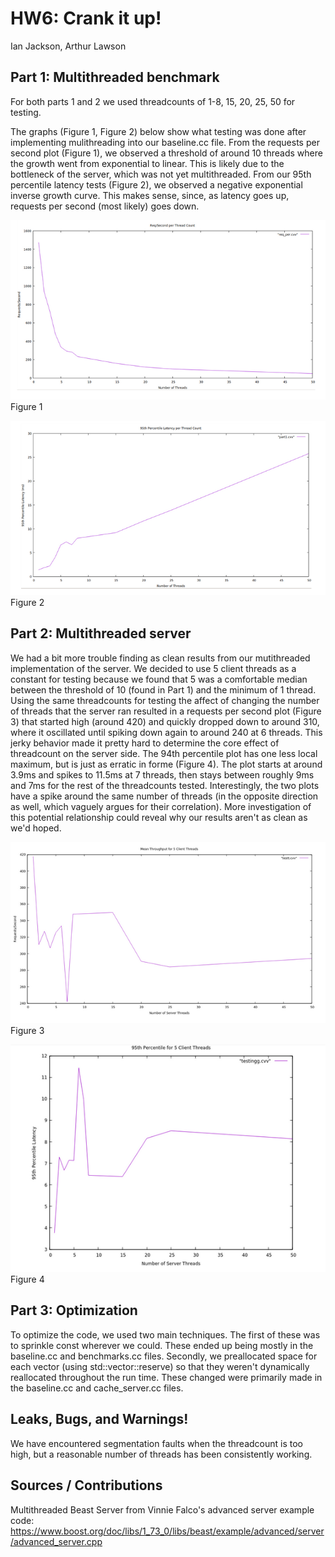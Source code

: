 # HW6: Crank it up!
Ian Jackson, Arthur Lawson

## Part 1: Multithreaded benchmark

For both parts 1 and 2 we used threadcounts of 1-8, 15, 20, 25, 50 for testing.

The graphs (Figure 1, Figure 2) below show what testing was done after implementing mulithreading into our baseline.cc file. From the requests per second plot (Figure 1), we observed a threshold of around 10 threads where the growth went from exponential to linear. This is likely due to the bottleneck of the server, which was not yet multithreaded. From our 95th percentile latency tests (Figure 2), we observed a negative exponential inverse growth curve. This makes sense, since, as latency goes up, requests per second (most likely) goes down.

![Figure 1](reqper_client.png)\
Figure 1

![Figure 2](95th_client.png)\
Figure 2

## Part 2: Multithreaded server

We had a bit more trouble finding as clean results from our mutithreaded implementation of the server. We decided to use 5 client threads as a constant for testing because we found that 5 was a comfortable median between the threshold of 10 (found in Part 1) and the minimum of 1 thread. Using the same threadcounts for testing the affect of changing the number of threads that the server ran resulted in a requests per second plot (Figure 3) that started high (around 420) and quickly dropped down to around 310, where it oscillated until spiking down again to around 240 at 6 threads. This jerky behavior made it pretty hard to determine the core effect of threadcount on the server side. The 94th percentile plot has one less local maximum, but is just as erratic in forme (Figure 4). The plot starts at around 3.9ms and spikes to 11.5ms at 7 threads, then stays between roughly 9ms and 7ms for the rest of the threadcounts tested. Interestingly, the two plots have a spike around the same number of threads (in the opposite direction as well, which vaguely argues for their correlation). More investigation of this potential relationship could reveal why our results aren't as clean as we'd hoped.

![Figure 3](reqper_server.png)\
Figure 3

![Figure 4](95th_server.png)\
Figure 4

## Part 3: Optimization
To optimize the code, we used two main techniques. The first of these was to sprinkle const wherever we could. These ended up being mostly in the baseline.cc and benchmarks.cc files. Secondly, we preallocated space for each vector (using std::vector::reserve) so that they weren't dynamically reallocated throughout the run time. These changed were primarily made in the baseline.cc and cache_server.cc files.

## Leaks, Bugs, and Warnings!
We have encountered segmentation faults when the threadcount is too high, but a reasonable number of threads has been consistently working.

## Sources / Contributions
Multithreaded Beast Server from Vinnie Falco's advanced server example code: https://www.boost.org/doc/libs/1_73_0/libs/beast/example/advanced/server/advanced_server.cpp
